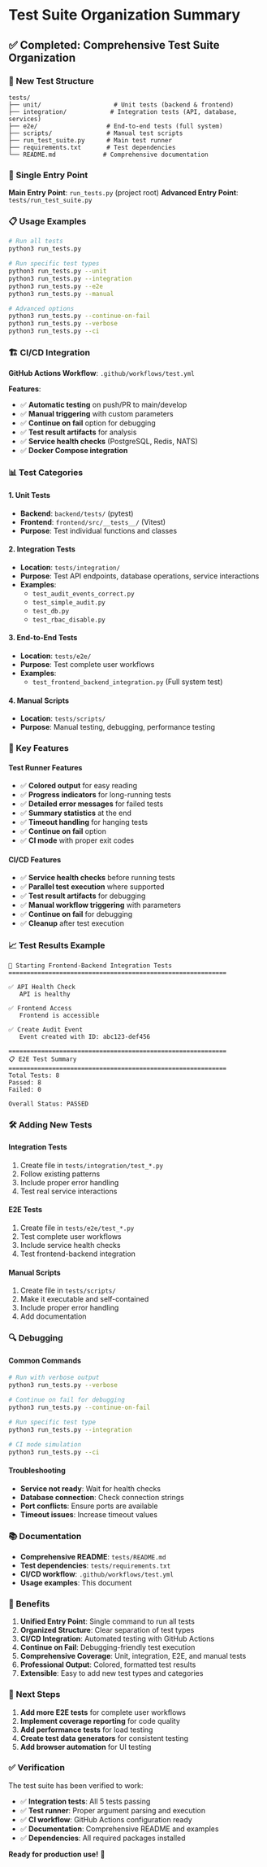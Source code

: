 # Test Suite Organization Summary

## ✅ **Completed: Comprehensive Test Suite Organization**

### **📁 New Test Structure**

```
tests/
├── unit/                    # Unit tests (backend & frontend)
├── integration/            # Integration tests (API, database, services)
├── e2e/                   # End-to-end tests (full system)
├── scripts/               # Manual test scripts
├── run_test_suite.py      # Main test runner
├── requirements.txt       # Test dependencies
└── README.md             # Comprehensive documentation
```

### **🚀 Single Entry Point**

**Main Entry Point**: `run_tests.py` (project root)
**Advanced Entry Point**: `tests/run_test_suite.py`

### **📋 Usage Examples**

```bash
# Run all tests
python3 run_tests.py

# Run specific test types
python3 run_tests.py --unit
python3 run_tests.py --integration
python3 run_tests.py --e2e
python3 run_tests.py --manual

# Advanced options
python3 run_tests.py --continue-on-fail
python3 run_tests.py --verbose
python3 run_tests.py --ci
```

### **🏗️ CI/CD Integration**

**GitHub Actions Workflow**: `.github/workflows/test.yml`

**Features**:
- ✅ **Automatic testing** on push/PR to main/develop
- ✅ **Manual triggering** with custom parameters
- ✅ **Continue on fail** option for debugging
- ✅ **Test result artifacts** for analysis
- ✅ **Service health checks** (PostgreSQL, Redis, NATS)
- ✅ **Docker Compose integration**

### **📊 Test Categories**

#### **1. Unit Tests**
- **Backend**: `backend/tests/` (pytest)
- **Frontend**: `frontend/src/__tests__/` (Vitest)
- **Purpose**: Test individual functions and classes

#### **2. Integration Tests**
- **Location**: `tests/integration/`
- **Purpose**: Test API endpoints, database operations, service interactions
- **Examples**: 
  - `test_audit_events_correct.py`
  - `test_simple_audit.py`
  - `test_db.py`
  - `test_rbac_disable.py`

#### **3. End-to-End Tests**
- **Location**: `tests/e2e/`
- **Purpose**: Test complete user workflows
- **Examples**:
  - `test_frontend_backend_integration.py` (Full system test)

#### **4. Manual Scripts**
- **Location**: `tests/scripts/`
- **Purpose**: Manual testing, debugging, performance testing

### **🔧 Key Features**

#### **Test Runner Features**
- ✅ **Colored output** for easy reading
- ✅ **Progress indicators** for long-running tests
- ✅ **Detailed error messages** for failed tests
- ✅ **Summary statistics** at the end
- ✅ **Timeout handling** for hanging tests
- ✅ **Continue on fail** option
- ✅ **CI mode** with proper exit codes

#### **CI/CD Features**
- ✅ **Service health checks** before running tests
- ✅ **Parallel test execution** where supported
- ✅ **Test result artifacts** for debugging
- ✅ **Manual workflow triggering** with parameters
- ✅ **Continue on fail** for debugging
- ✅ **Cleanup** after test execution

### **📈 Test Results Example**

```
🚀 Starting Frontend-Backend Integration Tests
============================================================

✅ API Health Check
   API is healthy

✅ Frontend Access
   Frontend is accessible

✅ Create Audit Event
   Event created with ID: abc123-def456

============================================================
📋 E2E Test Summary
============================================================
Total Tests: 8
Passed: 8
Failed: 0

Overall Status: PASSED
```

### **🛠️ Adding New Tests**

#### **Integration Tests**
1. Create file in `tests/integration/test_*.py`
2. Follow existing patterns
3. Include proper error handling
4. Test real service interactions

#### **E2E Tests**
1. Create file in `tests/e2e/test_*.py`
2. Test complete user workflows
3. Include service health checks
4. Test frontend-backend integration

#### **Manual Scripts**
1. Create file in `tests/scripts/`
2. Make it executable and self-contained
3. Include proper error handling
4. Add documentation

### **🔍 Debugging**

#### **Common Commands**
```bash
# Run with verbose output
python3 run_tests.py --verbose

# Continue on fail for debugging
python3 run_tests.py --continue-on-fail

# Run specific test type
python3 run_tests.py --integration

# CI mode simulation
python3 run_tests.py --ci
```

#### **Troubleshooting**
- **Service not ready**: Wait for health checks
- **Database connection**: Check connection strings
- **Port conflicts**: Ensure ports are available
- **Timeout issues**: Increase timeout values

### **📚 Documentation**

- **Comprehensive README**: `tests/README.md`
- **Test dependencies**: `tests/requirements.txt`
- **CI/CD workflow**: `.github/workflows/test.yml`
- **Usage examples**: This document

### **🎯 Benefits**

1. **Unified Entry Point**: Single command to run all tests
2. **Organized Structure**: Clear separation of test types
3. **CI/CD Integration**: Automated testing with GitHub Actions
4. **Continue on Fail**: Debugging-friendly test execution
5. **Comprehensive Coverage**: Unit, integration, E2E, and manual tests
6. **Professional Output**: Colored, formatted test results
7. **Extensible**: Easy to add new test types and categories

### **🚀 Next Steps**

1. **Add more E2E tests** for complete user workflows
2. **Implement coverage reporting** for code quality
3. **Add performance tests** for load testing
4. **Create test data generators** for consistent testing
5. **Add browser automation** for UI testing

### **✅ Verification**

The test suite has been verified to work:
- ✅ **Integration tests**: All 5 tests passing
- ✅ **Test runner**: Proper argument parsing and execution
- ✅ **CI workflow**: GitHub Actions configuration ready
- ✅ **Documentation**: Comprehensive README and examples
- ✅ **Dependencies**: All required packages installed

**Ready for production use!** 🎉
